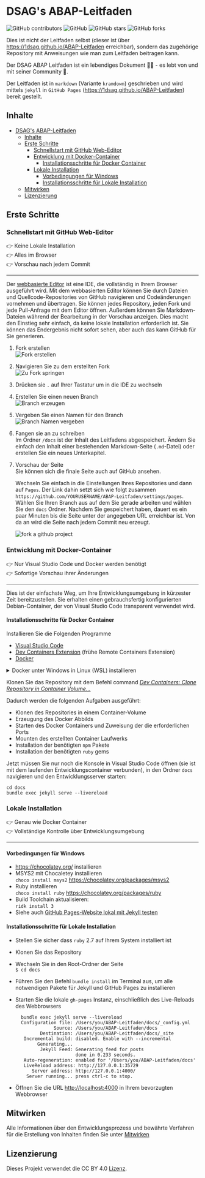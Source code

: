 # DSAG's ABAP-Leitfaden

![GitHub contributors](https://img.shields.io/github/contributors/1DSAG/ABAP-Leitfaden)
![GitHub](https://img.shields.io/github/license/1DSAG/ABAP-Leitfaden)
![GitHub stars](https://img.shields.io/github/stars/1DSAG/ABAP-Leitfaden?style=social)
![GitHub forks](https://img.shields.io/github/forks/1DSAG/ABAP-Leitfaden?style=social)

Dies ist nicht der Leitfaden selbst (dieser ist über <https://1dsag.github.io/ABAP-Leitfaden> erreichbar), sondern das zugehörige Repository mit Anweisungen wie man zum Leitfaden beitragen kann.

Der DSAG ABAP Leitfaden ist ein lebendiges Dokument 👨‍💻 - es lebt von und mit seiner Community 🥳.

Der Leitfaden ist in `markdown` (Variante `kramdown`) geschrieben und wird mittels `jekyll` in `GitHub Pages` (<https://1dsag.github.io/ABAP-Leitfaden>) bereit gestellt.

## Inhalte

- [DSAG's ABAP-Leitfaden](#dsags-abap-leitfaden)
  - [Inhalte](#inhalte)
  - [Erste Schritte](#erste-schritte)
    - [Schnellstart mit GitHub Web-Editor](#schnellstart-mit-github-web-editor)
    - [Entwicklung mit Docker-Container](#entwicklung-mit-docker-container)
      - [Installationsschritte für Docker Container](#installationsschritte-für-docker-container)
    - [Lokale Installation](#lokale-installation)
      - [Vorbedingungen für Windows](#vorbedingungen-für-windows)
      - [Installationsschritte für Lokale Installation](#installationsschritte-für-lokale-installation)
  - [Mitwirken](#mitwirken)
  - [Lizenzierung](#lizenzierung)

## Erste Schritte

### Schnellstart mit GitHub Web-Editor

:point_right: Keine Lokale Installation  
:point_right: Alles im Browser  
:point_right: Vorschau nach jedem Commit

----

Der [webbasierte Editor](https://docs.github.com/de/codespaces/the-githubdev-web-based-editor) ist eine IDE, die vollständig in Ihrem Browser ausgeführt wird. Mit dem webbasierten Editor können Sie durch Dateien und Quellcode-Repositories von GitHub navigieren und Codeänderungen vornehmen und übertragen. Sie können jedes Repository, jeden Fork und jede Pull-Anfrage mit dem Editor öffnen.
Außerdem können Sie Markdown-Dateien während der Bearbeitung in der Vorschau anzeigen.
Dies macht den Einstieg sehr einfach, da keine lokale Installation erforderlich ist.
Sie können das Endergebnis nicht sofort sehen, aber auch das kann GitHub für Sie generieren.

1. Fork erstellen  
   ![Fork erstellen](img/00-fork.png)
2. Navigieren Sie zu dem erstellten Fork  
   ![Zu Fork springen](img/01-jump-to-fork.png)
3. Drücken sie `.` auf Ihrer Tastatur um in die IDE zu wechseln
4. Erstellen Sie einen neuen Branch  
   ![Branch erzeugen](img/02-create-new-branch.png)
5. Vergeben Sie einen Namen für den Branch  
   ![Branch Namen vergeben](img/03-branch-name.png)
6. Fangen sie an zu schreiben  
   Im Ordner `/docs` ist der Inhalt des Leitfadens abgespeichert. Ändern Sie einfach den Inhalt einer bestehenden Markdown-Seite (`.md`-Datei) oder erstellen Sie ein neues Unterkapitel.
7. Vorschau der Seite  
   Sie können sich die finale Seite auch auf GitHub ansehen.

   Wechseln Sie einfach in die Einstellungen Ihres Repositories und dann auf `Pages`.
   Der Link dahin setzt sich wie folgt zusammen `https://github.com/YOURUSERNAME/ABAP-Leitfaden/settings/pages`.
   Wählen Sie Ihren Branch aus auf dem Sie gerade arbeiten und wählen Sie den `docs` Ordner.
   Nachdem Sie gespeichert haben, dauert es ein paar Minuten bis die Seite unter der angegeben URL erreichbar ist.
   Von da an wird die Seite nach jedem Commit neu erzeugt.  

   ![fork a github project](img/04-publish-branch.png)

### Entwicklung mit Docker-Container

:point_right: Nur Visual Studio Code und Docker werden benötigt  
:point_right: Sofortige Vorschau ihrer Änderungen

----

Dies ist der einfachste Weg, um Ihre Entwicklungsumgebung in kürzester Zeit bereitzustellen.
Sie erhalten einen gebrauchsfertig konfigurierten Debian-Container, der von Visual Studio Code transparent verwendet wird.

#### Installationsschritte für Docker Container

Installieren Sie die Folgenden Programme

- [Visual Studio Code](https://code.visualstudio.com/)
- [Dev Containers Extension](https://marketplace.visualstudio.com/items?itemName=ms-vscode-remote.remote-containers) (frühe Remote Containers Extension)
- [Docker](https://code.visualstudio.com/docs/remote/containers)

<details>
<summary>Docker unter Windows in Linux (WSL) installieren</summary>

##### Docker in WSL nutzen statt Docker Desktop

Unter Windows kann Docker auch im Windows Subsystem für Linux (WSL) installiert werden, um u.A. die Lizenzthematik von Docker Desktop zu umgehen.

Dazu muss in VS Code die [WSL Extension](https://marketplace.visualstudio.com/items?itemName=ms-vscode-remote.remote-wsl) installiert werden. Eine
Anleitung zur Installation der WSL findet sich bei [Microsoft: Installieren von Linux unter Windows mit WSL](https://learn.microsoft.com/de-de/windows/wsl/install).
Anschließend kann Docker [anhand dieser Anleitung](https://docs.docker.com/engine/install/ubuntu/) installiert werden.

Bitte beachten Sie auch den Schritt zur Zuweisung der Docker-Nutzergruppe in der [Post-Installations-Anleitung](https://docs.docker.com/engine/install/linux-postinstall/#manage-docker-as-a-non-root-user).

Danach suchen Sie in den Einstellungen von VS Code nach der Einstellung *Dev Containers > Execute in WSL* für das Dev Containers Plugin und aktivieren diese:
![Setting: Dev Containers > Execute in WSL](img/01-dev-containers-wsl-setting.png)

Anschließend können Sie entsprechend der normalen Anleitung mit dem Klonen des Repositories weitermachen.
</details>

Klonen Sie das Repository mit dem Befehl command *[Dev Containers: Clone Repository in Container Volume...](https://code.visualstudio.com/docs/remote/containers-advanced#_use-clone-repository-in-container-volume)*

Dadurch werden die folgenden Aufgaben ausgeführt:

- Klonen des Repositories in einem Container-Volume
- Erzeugung des Docker Abbilds
- Starten des Docker Containers und Zuweisung der die erforderlichen Ports
- Mounten des erstellten Container Laufwerks
- Installation der benötigten `npm` Pakete
- Installation der benötigten `ruby` gems

Jetzt müssen Sie nur noch die Konsole in Visual Studio Code öffnen (sie ist mit dem laufenden Entwicklungscontainer verbunden), in den Ordner `docs` navigieren und den Entwicklungsserver starten:

```shell
cd docs
bundle exec jekyll serve --livereload
```

### Lokale Installation

:point_right: Genau wie Docker Container  
:point_right: Vollständige Kontrolle über Entwicklungsumgebung

----

#### Vorbedingungen für Windows

- <https://chocolatey.org/> installieren
- MSYS2 mit Chocaletey installieren  
  `choco install msys2` <https://chocolatey.org/packages/msys2>
- Ruby installieren  
  `choco install ruby` <https://chocolatey.org/packages/ruby>
- Build Toolchain aktualisieren:  
  `ridk install 3`
- Siehe auch [GitHub Pages-Website lokal mit Jekyll testen](https://docs.github.com/de/pages/setting-up-a-github-pages-site-with-jekyll/testing-your-github-pages-site-locally-with-jekyll)

#### Installationsschritte für Lokale Installation

- Stellen Sie sicher dass `ruby` 2.7 auf Ihrem System installiert ist
- Klonen Sie das Repository
- Wechseln Sie in den Root-Ordner der Seite  
  `$ cd docs`
- Führen Sie den Befehl `bundle install` im Terminal aus, um alle notwendigen Pakete für Jekyll und GitHub Pages zu installieren
- Starten Sie die lokale `gh-pages` Instanz, einschließlich des Live-Reloads des Webbrowsers

  ```shell
    bundle exec jekyll serve --livereload
    Configuration file: /Users/you/ABAP-Leitfaden/docs/_config.yml
                Source: /Users/you/ABAP-Leitfaden/docs
           Destination: /Users/you/ABAP-Leitfaden/docs/_site
     Incremental build: disabled. Enable with --incremental
          Generating...
           Jekyll Feed: Generating feed for posts
                        done in 0.233 seconds.
     Auto-regeneration: enabled for '/Users/you/ABAP-Leitfaden/docs'
     LiveReload address: http://127.0.0.1:35729
        Server address: http://127.0.0.1:4000/
      Server running... press ctrl-c to stop.
  ```

- Öffnen Sie die URL <http://localhost:4000> in Ihrem bevorzugten Webbrowser

## Mitwirken

Alle Informationen über den Entwicklungsprozess und bewährte Verfahren für die Erstellung von Inhalten finden Sie unter [Mitwirken](contributing.md)

## Lizenzierung

Dieses Projekt verwendet die CC BY 4.0 [Lizenz](LICENSE).
